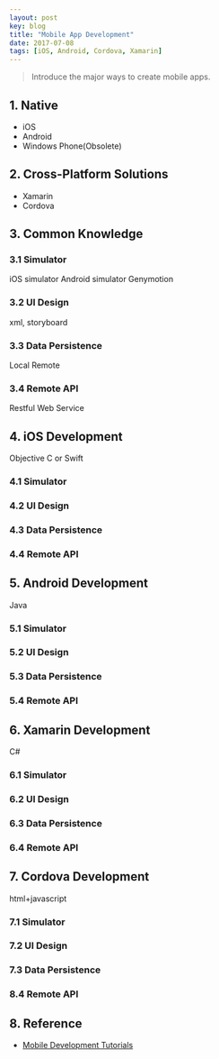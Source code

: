 ```yaml
---
layout: post
key: blog
title: "Mobile App Development"
date: 2017-07-08
tags: [iOS, Android, Cordova, Xamarin]
---
```


> Introduce the major ways to create mobile apps.

## 1. Native
* iOS
* Android
* Windows Phone(Obsolete)

## 2. Cross-Platform Solutions
* Xamarin
* Cordova

## 3. Common Knowledge
### 3.1 Simulator
iOS simulator
Android simulator
Genymotion
### 3.2 UI Design
xml, storyboard
### 3.3 Data Persistence
Local
Remote
### 3.4 Remote API
Restful Web Service

## 4. iOS Development
Objective C or Swift
### 4.1 Simulator
### 4.2 UI Design
### 4.3 Data Persistence
### 4.4 Remote API

## 5. Android Development
Java
### 5.1 Simulator
### 5.2 UI Design
### 5.3 Data Persistence
### 5.4 Remote API

## 6. Xamarin Development
C#
### 6.1 Simulator
### 6.2 UI Design
### 6.3 Data Persistence
### 6.4 Remote API

## 7. Cordova Development
html+javascript
### 7.1 Simulator
### 7.2 UI Design
### 7.3 Data Persistence
### 8.4 Remote API

## 8. Reference
* [Mobile Development Tutorials](https://www.tutorialspoint.com/mobile_development_tutorials.htm)
